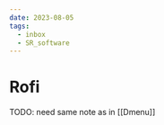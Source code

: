 ```yaml
---
date: 2023-08-05
tags:
  - inbox
  - SR_software
---
```


# Rofi

TODO: need same note as in [[Dmenu]]
